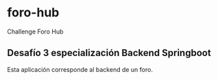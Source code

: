 # foro-hub
Challenge Foro Hub

## Desafío 3 especialización Backend Springboot

Esta aplicación corresponde al backend de un foro.
